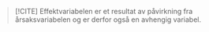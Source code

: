 >[!CITE] Effektvariabelen er et resultat av påvirkning fra årsaksvariabelen og er derfor også en avhengig variabel. 